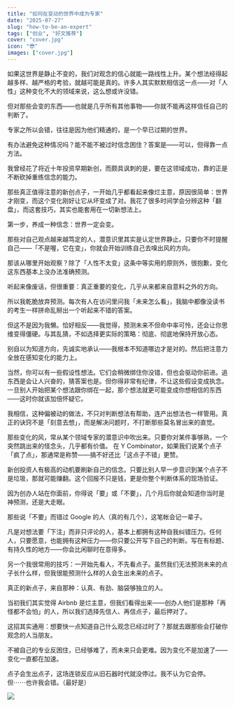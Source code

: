 ```yaml
---
title: "如何在变动的世界中成为专家"
date: "2025-07-27"
slug: "how-to-be-an-expert"
tags: ["创业", "好文推荐"]
cover: "cover.jpg"
icon: "😎"
images: ["cover.jpg"]
---
```

如果这世界是静止不变的，我们对观念的信心就能一路线性上升。某个想法经得起越多样、越严格的考验，就越可能是真的。许多人其实默默相信这一点——对「人性」这种变化不大的领域来说，这么想或许没错。



但对那些会变的东西——也就是几乎所有其他事物——你就不能再这样信任自己的判断了。



专家之所以会错，往往是因为他们精通的，是一个早已过期的世界。



有办法避免这种情况吗？能不能不被过时信念困住？答案是——可以，但得靠一点方法。



我曾经花了将近十年投资早期新创，而颇具讽刺的是，要在这领域成功，靠的正是不断砍掉重练信念的能力。



那些真正值得注意的新创点子，一开始几乎都看起来像烂主意，原因很简单：世界才刚变，而这个变化刚好让它从坏变成了对。我花了很多时间学会分辨这种「翻盘」，而这套技巧，其实也能套用在一切新想法上。



第一步，养成一种信念：世界一定会变。



那些对自己观点越来越笃定的人，潜意识里其实是认定世界静止。只要你不时提醒自己——「不是喔，它在变」，你就会开始训练自己去嗅出风的方向。



那该从哪里开始观察？除了「人性不太变」这条中等实用的原则外，很抱歉，变化这东西基本上没办法准确预测。



听起来像废话，但很重要：真正重要的变化，几乎从来都来自意料之外的方向。



所以我乾脆放弃预测。每次有人在访问里问我「未来怎么看」，我脑中都像没读书的考生一样拼命乱掰出一个听起来不错的答案。



但这不是因为我懒。恰好相反——我觉得，预测未来不但命中率可怜，还会让你思维变得僵硬。与其乱猜，不如选择更实际的策略：彻底、彻底地保持开放心态。



别自以为知道方向，先诚实地承认——我根本不知道哪边才是对的。然后把注意力全放在感知变化的能力上。



当然，你可以有一些假设性想法。它们会稍微绑住你没错，但也会驱动你前进。追东西是会让人兴奋的，猜答案也是。但你得非常有纪律，不让这些假设变成执念。
一旦别人开始把某个想法跟你绑在一起，那个想法就更可能变成你想相信的东西——这时你就该加倍怀疑它。



我相信，这种偏被动的做法，不只对判断想法有帮助，连产出想法也一样管用。真正的诀窍不是「刻意去想」，而是解决问题时，不打断那些莫名冒出来的直觉。



那些变化的风，常从某个领域专家的潜意识中吹出来。只要你对某件事够熟，一个突然跳出来的怪念头，几乎都有价值。
在 Y Combinator，如果我们说某个点子「疯了点」，那通常是称赞——搞不好还比「这点子不错」更赞。



新创投资人有极高的动机要刷新自己的信念。只要比别人早一步意识到某个点子不是垃圾，那就可能赚翻。这个回报不只是钱，更是你整个判断体系的现场验证。



因为创办人站在你面前，你得说「要」或「不要」，几个月后你就会知道你当时是神预测，还是大走眼。



那些说「不要」而错过 Google 的人（真的有几个），这笔帐会记一辈子。



凡是对想法要「下注」而非只评论的人，基本上都拥有这种自我纠错压力。任何人，只要愿意，也能拥有这种压力——你只要公开写下自己的判断。写在有标题、有持久性的地方——你会比闲聊时在意得多。



另一个我很常用的技巧：一开始先看人，不先看点子。虽然我们无法预测未来的点子长什么样，但我很能预测什么样的人会生出未来的点子。



真正的新点子，来自那种：认真、有劲、脑袋够独立的人。



当初我们其实觉得 Airbnb 是烂主意，但我们看得出来——创办人他们是那种「再怪都不会怕」的人，所以我们选择先信人、再信点子，最后押对了。



这招其实通用：想要快一点知道自己什么观念已经过时了？那就去跟那些会打破你观念的人当朋友。



不被自己的专业反困住，已经够难了，而未来只会更难。因为变化不是加速了——变化一直都在加速。



点子会生出点子，这场连锁反应从旧石器时代就没停过。我不认为它会停。
但⋯⋯也许我会错。（最好是）




![](https://prod-files-secure.s3.us-west-2.amazonaws.com/112d0858-5090-4d34-a606-b75eb8d65fd2/46476355-9cf3-4e99-9b7a-3531bc426380/1000202064.png?X-Amz-Algorithm=AWS4-HMAC-SHA256&X-Amz-Content-Sha256=UNSIGNED-PAYLOAD&X-Amz-Credential=ASIAZI2LB4667QFOJ7HN%2F20250924%2Fus-west-2%2Fs3%2Faws4_request&X-Amz-Date=20250924T214309Z&X-Amz-Expires=3600&X-Amz-Security-Token=IQoJb3JpZ2luX2VjEN7%2F%2F%2F%2F%2F%2F%2F%2F%2F%2FwEaCXVzLXdlc3QtMiJHMEUCIQD8Cv%2B2RfgHmRFj2FI0WP6bjkCW5kjLceiiXBRxQyVaFwIgRTa7jz2Urj5iWoiVhnlq5bgWn3vS%2Bq3XqdEfvVOnZksq%2FwMIZhAAGgw2Mzc0MjMxODM4MDUiDKCd3R6FyMp6iCXn3ircA%2BKvtLdvmETJxrVIBG202f9asLOyg2jOmU7BQnKPyh20AC0ISHdIFq2ib0ZUHfAcHCCfGSPkN%2BpaIxLmTMKpt%2BY7klY4IHfhVgtN3iF74b8IIldQg72eTvRnjvN9%2BNXNyksSXTA7Pie5JVI98IY1qjZWpPoAhatdlWuFc1nbPYGcu2dWPxLPqfOt5iKz0bcTW6%2FxE9qqkSLRBQvOubmj2tDTdwft4LgTASWgTLxJhUYXoTeQlLWOvar7gyLNtQuU9gumOYEH2rcQIPZSlJ0QyQ%2BYB88U7%2F%2BF3T0kOXKiUvf00%2BB2DFfQVWAc9lkWbW153pDgXHNAIkes%2Bi5%2F2iczE1gSyztXgEUOO66TffY0MBdyARM29pJ3Ue30%2F%2BLudfDxHcj88k5gwFsIBc6AirjuRkPJF0%2BFkfMe56E2MGAjHAVEzufgt5K7zh9XQ399epSV78fnZNSqFrwdiwOkEK9zkHrgctIh3%2Fa3nixEkIrBVDhbNV%2FP678%2Fx6beItJOWFZZv1XV7Q2SO4qmrFp5smANcmjmz2kwK9VsBXXrYXh2%2Bdeb8tSKCwIwDkrZEhdCDNNOyz9TmbbKg52UUuXhVy64QzH4LzFeBpLSs44F%2BRyPwnYTnx6QPKMuu6CcNfjoMMvC0cYGOqUBKxCwDjHEQjiclnJWORSvJi%2FPpVirNPLrQOs%2FcbOK9tEIPOG9JZdsUN99H1%2BnXCi19qg8eNvhSOIVR6kH3iHac9%2BuPYT8xTM3MqCGVKMsa%2BilZZF3jwC3yu8eXSytfmzDrf4aXt%2FFmkSqK3b0lJ9ymz6COco99LnY9YAHvFGV4qno%2FW9xOa9CobbQ8FC%2BVowTS66xbCTMgN9hv73sQE4HQfvbYBqG&X-Amz-Signature=25d6d43ce3156a68b9018026c6b6b5a597bf0d300a23d1d7fb6d7640e506d15e&X-Amz-SignedHeaders=host&x-amz-checksum-mode=ENABLED&x-id=GetObject)

